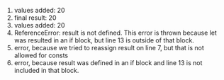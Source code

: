 1. values added: 20
2. final result: 20
3. values added: 20
4. ReferenceError: result is not defined. This error is thrown because let was resulted in an if block, but line 13 is outside of that block.
5. error, because we tried to reassign result on line 7, but that is not allowed for consts
6. error, because result was defined in an if block and line 13 is not included in that block.
